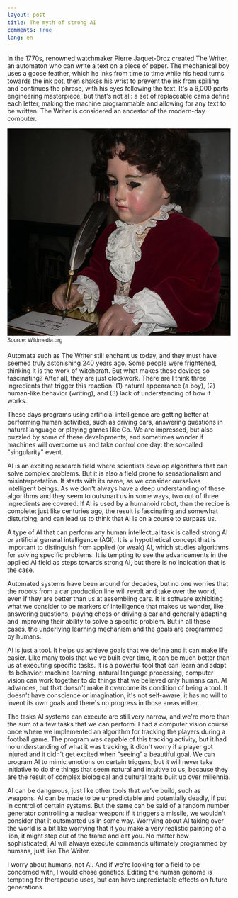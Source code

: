 ```yaml
---
layout: post
title: The myth of strong AI
comments: True
lang: en
---
```


 In the 1770s, renowned watchmaker Pierre Jaquet-Droz created The Writer, an automaton who can write a text on a piece of paper. The mechanical boy uses a goose feather, which he inks from time to time while his head turns towards the ink pot, then shakes his wrist to prevent the ink from spilling and continues the phrase, with his eyes following the text. It's a 6,000 parts engineering masterpiece, but that's not all: a set of replaceable cams define each letter, making the machine programmable and allowing for any text to be written. The Writer is considered an ancestor of the modern-day computer.

 <!--more-->

 ![The Writer - Jaquet Droz](/assets/the-writer-jaquet-droz.jpg "The Writer")
 <sup>Source: Wikimedia.org</sup>

Automata such as The Writer still enchant us today, and they must have seemed truly astonishing 240 years ago. Some people were frightened, thinking it is the work of witchcraft. But what makes these devices so fascinating? After all, they are just clockwork. There are I think three ingredients that trigger this reaction: (1) natural appearance (a boy), (2) human-like behavior (writing), and (3) lack of understanding of how it works.

These days programs using artificial intelligence are getting better at performing human activities, such as driving cars, answering questions in natural language or playing games like Go. We are impressed, but also puzzled by some of these developments, and sometimes wonder if machines will overcome us and take control one day: the so-called "singularity" event.

AI is an exciting research field where scientists develop algorithms that can solve complex problems. But it is also a field prone to sensationalism and misinterpretation. It starts with its name, as we consider ourselves intelligent beings. As we don't always have a deep understanding of these algorithms and they seem to outsmart us in some ways, two out of three ingredients are covered. If AI is used by a humanoid robot, than the recipe is complete: just like centuries ago, the result is fascinating and somewhat disturbing, and can lead us to think that AI is on a course to surpass us.

A type of AI that can perform any human intellectual task is called strong AI or artificial general intelligence (AGI). It is a hypothetical concept that is important to distinguish from applied (or weak) AI, which studies algorithms for solving specific problems. It is tempting to see the advancements in the applied AI field as steps towards strong AI, but there is no indication that is the case.

Automated systems have been around for decades, but no one worries that the robots from a car production line will revolt and take over the world, even if they are better than us at assembling cars. It is software exhibiting what we consider to be markers of intelligence that makes us wonder, like answering questions, playing chess or driving a car and generally adapting and improving their ability to solve a specific problem. But in all these cases, the underlying learning mechanism and the goals are programmed by humans.

AI is just a tool. It helps us achieve goals that we define and it can make life easier. Like many tools that we've built over time, it can be much better than us at executing specific tasks. It is a powerful tool that can learn and adapt its behavior: machine learning, natural language processing, computer vision can work together to do things that we believed only humans can. AI advances, but that doesn't make it overcome its condition of being a tool. It doesn't have conscience or imagination, it's not self-aware, it has no will to invent its own goals and there's no progress in those areas either.

The tasks AI systems can execute are still very narrow, and we're more than the sum of a few tasks that we can perform. I had a computer vision course once where we implemented an algorithm for tracking the players during a football game. The program was capable of this tracking activity, but it had no understanding of what it was tracking, it didn't worry if a player got injured and it didn't get excited when "seeing" a beautiful goal. We can program AI to mimic emotions on certain triggers, but it will never take initiative to do the things that seem natural and intuitive to us, because they are the result of complex biological and cultural traits built up over millennia.

AI can be dangerous, just like other tools that we've build, such as weapons. AI can be made to be unpredictable and potentially deadly, if put in control of certain systems. But the same can be said of a random number generator controlling a nuclear weapon: if it triggers a missile, we wouldn't consider that it outsmarted us in some way. Worrying about AI taking over the world is a bit like worrying that if you make a very realistic painting of a lion, it might step out of the frame and eat you. No matter how sophisticated, AI will always execute commands ultimately programmed by humans, just like The Writer.

I worry about humans, not AI. And if we're looking for a field to be concerned with, I would chose genetics. Editing the human genome is tempting for therapeutic uses, but can have unpredictable effects on future generations.

